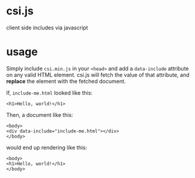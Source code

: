csi.js
======

client side includes via javascript

usage
======

Simply include `csi.min.js` in your `<head>` and add a `data-include` attribute on any valid HTML element. csi.js will fetch the value of that attribute, and **replace** the element with the fetched document.

If, `include-me.html` looked like this:

```
<h1>Hello, world!</h1>
```

Then, a document like this:

```
<body>
<div data-include="include-me.html"></div>
</body>
```

would end up rendering like this:

```
<body>
<h1>Hello, world!</h1>
</body>
```
